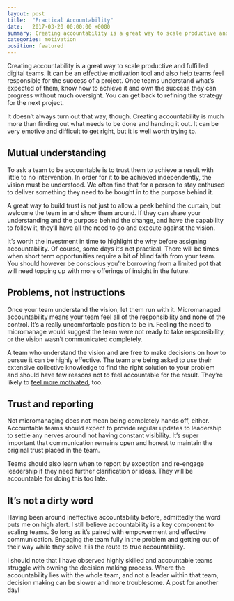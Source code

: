 ```yaml
---
layout: post
title:  "Practical Accountability"
date:   2017-03-20 00:00:00 +0000
summary: Creating accountability is a great way to scale productive and fulfilled digital teams. It can be very emotive and difficult to get right, but it is well worth trying to.
categories: motivation
position: featured
---
```

Creating accountability is a great way to scale productive and fulfilled digital teams. It can be an effective motivation tool and also help teams feel responsible for the success of a project. Once teams understand what’s expected of them, know how to achieve it and own the success they can progress without much oversight. You can get back to refining the strategy for the next project.

It doesn’t always turn out that way, though. Creating accountability is much more than finding out what needs to be done and handing it out. It can be very emotive and difficult to get right, but it is well worth trying to.

## Mutual understanding
To ask a team to be accountable is to trust them to achieve a result with little to no intervention. In order for it to be achieved independently, the vision must be understood. We often find that for a person to stay enthused to deliver something they need to be bought in to the purpose behind it.

A great way to build trust is not just to allow a peek behind the curtain, but welcome the team in and show them around. If they can share your understanding and the purpose behind the change, and have the capability to follow it, they’ll have all the need to go and execute against the vision.

It’s worth the investment in time to highlight the why before assigning accountability. Of course, some days it’s not practical. There will be times when short term opportunities require a bit of blind faith from your team. You should however be conscious you’re borrowing from a limited pot that will need topping up with more offerings of insight in the future.

## Problems, not instructions
Once your team understand the vision, let them run with it. Micromanaged accountability means your team feel all of the responsibility and none of the control. It’s a really uncomfortable position to be in. Feeling the need to micromanage would suggest the team were not ready to take responsibility, or the vision wasn’t communicated completely.

A team who understand the vision and are free to make decisions on how to pursue it can be highly effective. The team are being asked to use their extensive collective knowledge to find the right solution to your problem and should have few reasons not to feel accountable for the result. They’re likely to [feel more motivated](/motivation/2017/03/15/millennial-maslow-jenga.html), too.

## Trust and reporting
Not micromanaging does not mean being completely hands off, either. Accountable teams should expect to provide regular updates to leadership to settle any nerves around not having constant visibility. It’s super important that communication remains open and honest to maintain the original trust placed in the team.

Teams should also learn when to report by exception and re-engage leadership if they need further clarification or ideas. They will be accountable for doing this too late.

## It’s not a dirty word
Having been around ineffective accountability before, admittedly the word puts me on high alert. I still believe accountability is a key component to scaling teams. So long as it’s paired with empowerment and effective communication. Engaging the team fully in the problem and getting out of their way while they solve it is the route to true accountability.

I should note that I have observed highly skilled and accountable teams struggle with owning the decision making process. Where the accountability lies with the whole team, and not a leader within that team, decision making can be slower and more troublesome. A post for another day!
